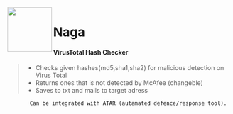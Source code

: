 <img align="left" src="/Resources/vicon.ico" width="100" height="100"> 

# Naga
#### VirusTotal Hash Checker

>- Checks given hashes(md5,sha1,sha2) for malicious detection on Virus Total
>- Returns ones that is not detected by McAfee (changeble)
>- Saves to txt and mails to target adress

           Can be integrated with ATAR (autamated defence/response tool).
